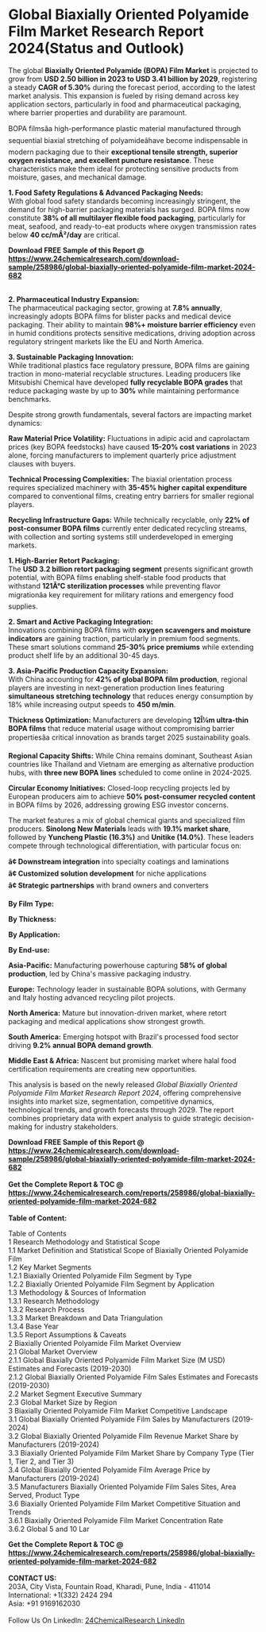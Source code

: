 <h1>Global Biaxially Oriented Polyamide Film Market Research Report 2024(Status and Outlook)</h1><p>The global <strong>Biaxially Oriented Polyamide (BOPA) Film Market</strong> is projected to grow from <strong>USD 2.50 billion in 2023 to USD 3.41 billion by 2029</strong>, registering a steady <strong>CAGR of 5.30%</strong> during the forecast period, according to the latest market analysis. This expansion is fueled by rising demand across key application sectors, particularly in food and pharmaceutical packaging, where barrier properties and durability are paramount.</p><p>BOPA filmsâa high-performance plastic material manufactured through sequential biaxial stretching of polyamideâhave become indispensable in modern packaging due to their <strong>exceptional tensile strength, superior oxygen resistance, and excellent puncture resistance</strong>. These characteristics make them ideal for protecting sensitive products from moisture, gases, and mechanical damage.</p><p><strong>1. Food Safety Regulations &amp; Advanced Packaging Needs:</strong><br>
With global food safety standards becoming increasingly stringent, the demand for high-barrier packaging materials has surged. BOPA films now constitute <strong>38% of all multilayer flexible food packaging</strong>, particularly for meat, seafood, and ready-to-eat products where oxygen transmission rates below <strong>40 cc/mÂ²/day</strong> are critical.</p><div><b>Download FREE Sample of this Report @ 
            <a href="https://www.24chemicalresearch.com/download-sample/258986/global-biaxially-oriented-polyamide-film-market-2024-682">
            https://www.24chemicalresearch.com/download-sample/258986/global-biaxially-oriented-polyamide-film-market-2024-682</a></b></div><br><p><strong>2. Pharmaceutical Industry Expansion:</strong><br>
The pharmaceutical packaging sector, growing at <strong>7.8% annually</strong>, increasingly adopts BOPA films for blister packs and medical device packaging. Their ability to maintain <strong>98%+ moisture barrier efficiency</strong> even in humid conditions protects sensitive medications, driving adoption across regulatory stringent markets like the EU and North America.</p><p><strong>3. Sustainable Packaging Innovation:</strong><br>
While traditional plastics face regulatory pressure, BOPA films are gaining traction in mono-material recyclable structures. Leading producers like Mitsubishi Chemical have developed <strong>fully recyclable BOPA grades</strong> that reduce packaging waste by up to <strong>30%</strong> while maintaining performance benchmarks.</p><p>Despite strong growth fundamentals, several factors are impacting market dynamics:</p><p><strong>Raw Material Price Volatility:</strong> Fluctuations in adipic acid and caprolactam prices (key BOPA feedstocks) have caused <strong>15-20% cost variations</strong> in 2023 alone, forcing manufacturers to implement quarterly price adjustment clauses with buyers.</p><p><strong>Technical Processing Complexities:</strong> The biaxial orientation process requires specialized machinery with <strong>35-45% higher capital expenditure</strong> compared to conventional films, creating entry barriers for smaller regional players.</p><p><strong>Recycling Infrastructure Gaps:</strong> While technically recyclable, only <strong>22% of post-consumer BOPA films</strong> currently enter dedicated recycling streams, with collection and sorting systems still underdeveloped in emerging markets.</p><p><strong>1. High-Barrier Retort Packaging:</strong><br>
The <strong>USD 3.2 billion retort packaging segment</strong> presents significant growth potential, with BOPA films enabling shelf-stable food products that withstand <strong>121Â°C sterilization processes</strong> while preventing flavor migrationâa key requirement for military rations and emergency food supplies.</p><p><strong>2. Smart and Active Packaging Integration:</strong><br>
Innovations combining BOPA films with <strong>oxygen scavengers and moisture indicators</strong> are gaining traction, particularly in premium food segments. These smart solutions command <strong>25-30% price premiums</strong> while extending product shelf life by an additional 30-45 days.</p><p><strong>3. Asia-Pacific Production Capacity Expansion:</strong><br>
With China accounting for <strong>42% of global BOPA film production</strong>, regional players are investing in next-generation production lines featuring <strong>simultaneous stretching technology</strong> that reduces energy consumption by 18% while increasing output speeds to <strong>450 m/min</strong>.</p><p><strong>Thickness Optimization:</strong> Manufacturers are developing <strong>12Î¼m ultra-thin BOPA films</strong> that reduce material usage without compromising barrier propertiesâa critical innovation as brands target 2025 sustainability goals.</p><p><strong>Regional Capacity Shifts:</strong> While China remains dominant, Southeast Asian countries like Thailand and Vietnam are emerging as alternative production hubs, with <strong>three new BOPA lines</strong> scheduled to come online in 2024-2025.</p><p><strong>Circular Economy Initiatives:</strong> Closed-loop recycling projects led by European producers aim to achieve <strong>50% post-consumer recycled content</strong> in BOPA films by 2026, addressing growing ESG investor concerns.</p><p>The market features a mix of global chemical giants and specialized film producers. <strong>Sinolong New Materials</strong> leads with <strong>19.1% market share</strong>, followed by <strong>Yuncheng Plastic (16.3%)</strong> and <strong>Unitike (14.0%)</strong>. These leaders compete through technological differentiation, with particular focus on:</p><p><strong>â¢ Downstream integration</strong> into specialty coatings and laminations<br>
<strong>â¢ Customized solution development</strong> for niche applications<br>
<strong>â¢ Strategic partnerships</strong> with brand owners and converters</p><p><strong>By Film Type:</strong></p><p><strong>By Thickness:</strong></p><p><strong>By Application:</strong></p><p><strong>By End-use:</strong></p><p><strong>Asia-Pacific:</strong> Manufacturing powerhouse capturing <strong>58% of global production</strong>, led by China's massive packaging industry.</p><p><strong>Europe:</strong> Technology leader in sustainable BOPA solutions, with Germany and Italy hosting advanced recycling pilot projects.</p><p><strong>North America:</strong> Mature but innovation-driven market, where retort packaging and medical applications show strongest growth.</p><p><strong>South America:</strong> Emerging hotspot with Brazil's processed food sector driving <strong>9.2% annual BOPA demand growth</strong>.</p><p><strong>Middle East &amp; Africa:</strong> Nascent but promising market where halal food certification requirements are creating new opportunities.</p><p>This analysis is based on the newly released <em>Global Biaxially Oriented Polyamide Film Market Research Report 2024</em>, offering comprehensive insights into market size, segmentation, competitive dynamics, technological trends, and growth forecasts through 2029. The report combines proprietary data with expert analysis to guide strategic decision-making for industry stakeholders.</p><div><b>Download FREE Sample of this Report @ 
            <a href="https://www.24chemicalresearch.com/download-sample/258986/global-biaxially-oriented-polyamide-film-market-2024-682">
            https://www.24chemicalresearch.com/download-sample/258986/global-biaxially-oriented-polyamide-film-market-2024-682</a></b></div><br><div><b>Get the Complete Report & TOC @ 
            <a href="https://www.24chemicalresearch.com/reports/258986/global-biaxially-oriented-polyamide-film-market-2024-682">
            https://www.24chemicalresearch.com/reports/258986/global-biaxially-oriented-polyamide-film-market-2024-682</a></b></div><br>
            <b>Table of Content:</b><p>Table of Contents<br />
1 Research Methodology and Statistical Scope<br />
1.1 Market Definition and Statistical Scope of Biaxially Oriented Polyamide Film<br />
1.2 Key Market Segments<br />
1.2.1 Biaxially Oriented Polyamide Film Segment by Type<br />
1.2.2 Biaxially Oriented Polyamide Film Segment by Application<br />
1.3 Methodology & Sources of Information<br />
1.3.1 Research Methodology<br />
1.3.2 Research Process<br />
1.3.3 Market Breakdown and Data Triangulation<br />
1.3.4 Base Year<br />
1.3.5 Report Assumptions & Caveats<br />
2 Biaxially Oriented Polyamide Film Market Overview<br />
2.1 Global Market Overview<br />
2.1.1 Global Biaxially Oriented Polyamide Film Market Size (M USD) Estimates and Forecasts (2019-2030)<br />
2.1.2 Global Biaxially Oriented Polyamide Film Sales Estimates and Forecasts (2019-2030)<br />
2.2 Market Segment Executive Summary<br />
2.3 Global Market Size by Region<br />
3 Biaxially Oriented Polyamide Film Market Competitive Landscape<br />
3.1 Global Biaxially Oriented Polyamide Film Sales by Manufacturers (2019-2024)<br />
3.2 Global Biaxially Oriented Polyamide Film Revenue Market Share by Manufacturers (2019-2024)<br />
3.3 Biaxially Oriented Polyamide Film Market Share by Company Type (Tier 1, Tier 2, and Tier 3)<br />
3.4 Global Biaxially Oriented Polyamide Film Average Price by Manufacturers (2019-2024)<br />
3.5 Manufacturers Biaxially Oriented Polyamide Film Sales Sites, Area Served, Product Type<br />
3.6 Biaxially Oriented Polyamide Film Market Competitive Situation and Trends<br />
3.6.1 Biaxially Oriented Polyamide Film Market Concentration Rate<br />
3.6.2 Global 5 and 10 Lar</p><div><b>Get the Complete Report & TOC @ 
            <a href="https://www.24chemicalresearch.com/reports/258986/global-biaxially-oriented-polyamide-film-market-2024-682">
            https://www.24chemicalresearch.com/reports/258986/global-biaxially-oriented-polyamide-film-market-2024-682</a></b></div><br><b>CONTACT US:</b><br>
            203A, City Vista, Fountain Road, Kharadi, Pune, India - 411014<br>
            International: +1(332) 2424 294<br>
            Asia: +91 9169162030 <br><br>
            Follow Us On LinkedIn: <a href="https://www.linkedin.com/company/24chemicalresearch/">24ChemicalResearch LinkedIn</a>
